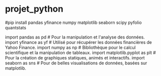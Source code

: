 # projet_python

#pip install pandas yfinance numpy matplotlib seaborn scipy pyfolio quantstats

import pandas as pd  # Pour la manipulation et l'analyse des données.
import yfinance as yf  # Utilisé pour récupérer les données financières de Yahoo Finance.
import numpy as np  # Bibliothèque pour le calcul scientifique et la manipulation de tableaux.
import matplotlib.pyplot as plt  # Pour la création de graphiques statiques, animés et interactifs.
import seaborn as sns  # Pour de belles visualisations de données, basées sur matplotlib.
